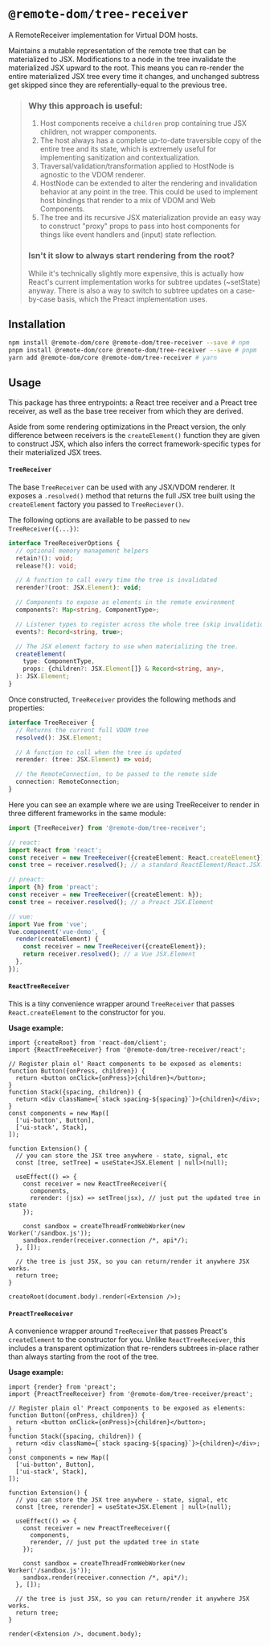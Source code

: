 # `@remote-dom/tree-receiver`

A RemoteReceiver implementation for Virtual DOM hosts.

Maintains a mutable representation of the remote tree that can be materialized to JSX.
Modifications to a node in the tree invalidate the materialized JSX upward to the root.
This means you can re-render the entire materialized JSX tree every time it changes, and
unchanged subtress get skipped since they are referentially-equal to the previous tree.

> ### Why this approach is useful:
>
> 1. Host components receive a `children` prop containing true JSX children, not wrapper components.
> 2. The host always has a complete up-to-date traversible copy of the entire tree and its state,
>    which is extremely useful for implementing sanitization and contextualization.
> 3. Traversal/validation/transformation applied to HostNode is agnostic to the VDOM renderer.
> 4. HostNode can be extended to alter the rendering and invalidation behavior at any point in the tree.
>    This could be used to implement host bindings that render to a mix of VDOM and Web Components.
> 5. The tree and its recursive JSX materialization provide an easy way to construct "proxy" props
>    to pass into host components for things like event handlers and (input) state reflection.
>
> ### Isn't it slow to always start rendering from the root?
>
> While it's technically slightly more expensive, this is actually how React's current
> implementation works for subtree updates (~setState) anyway. There is also a way to
> switch to subtree updates on a case-by-case basis, which the Preact implementation uses.

## Installation

```sh
npm install @remote-dom/core @remote-dom/tree-receiver --save # npm
pnpm install @remote-dom/core @remote-dom/tree-receiver --save # pnpm
yarn add @remote-dom/core @remote-dom/tree-receiver # yarn
```

## Usage

This package has three entrypoints: a React tree receiver and a Preact tree receiver,
as well as the base tree receiver from which they are derived.

Aside from some rendering optimizations in the Preact version, the only difference
between receivers is the `createElement()` function they are given to construct JSX,
which also infers the correct framework-specific types for their materialized JSX trees.

#### `TreeReceiver`

The base `TreeReceiver` can be used with any JSX/VDOM renderer.
It exposes a `.resolved()` method that returns the full JSX tree
built using the `createElement` factory you passed to `TreeReciever()`.

The following options are available to be passed to `new TreeReceiver({...})`:

```ts
interface TreeReceiverOptions {
  // optional memory management helpers
  retain?(): void;
  release?(): void;

  // A function to call every time the tree is invalidated
  rerender?(root: JSX.Element): void;

  // Components to expose as elements in the remote environment
  components?: Map<string, ComponentType>;

  // Listener types to register across the whole tree (skip invalidation on listener add/remove)
  events?: Record<string, true>;

  // The JSX element factory to use when materializing the tree.
  createElement(
    type: ComponentType,
    props: {children?: JSX.Element[]} & Record<string, any>,
  ): JSX.Element;
}
```

Once constructed, `TreeReceiver` provides the following methods and properties:

```ts
interface TreeReceiver {
  // Returns the current full VDOM tree
  resolved(): JSX.Element;

  // A function to call when the tree is updated
  rerender: (tree: JSX.Element) => void;

  // the RemoteConnection, to be passed to the remote side
  connection: RemoteConnection;
}
```

Here you can see an example where we are using TreeReceiver to render in
three different frameworks in the same module:

```ts
import {TreeReceiver} from '@remote-dom/tree-receiver';

// react:
import React from 'react';
const receiver = new TreeReceiver({createElement: React.createElement});
const tree = receiver.resolved(); // a standard ReactElement/React.JSX.Element

// preact:
import {h} from 'preact';
const receiver = new TreeReceiver({createElement: h});
const tree = receiver.resolved(); // a Preact JSX.Element

// vue:
import Vue from 'vue';
Vue.component('vue-demo', {
  render(createElement) {
    const receiver = new TreeReceiver({createElement});
    return receiver.resolved(); // a Vue JSX.Element
  },
});
```

#### `ReactTreeReceiver`

This is a tiny convenience wrapper around `TreeReceiver`
that passes `React.createElement` to the constructor for you.

**Usage example:**

```tsx
import {createRoot} from 'react-dom/client';
import {ReactTreeReceiver} from '@remote-dom/tree-receiver/react';

// Register plain ol' React components to be exposed as elements:
function Button({onPress, children}) {
  return <button onClick={onPress}>{children}</button>;
}
function Stack({spacing, children}) {
  return <div className={`stack spacing-${spacing}`}>{children}</div>;
}
const components = new Map([
  ['ui-button', Button],
  ['ui-stack', Stack],
]);

function Extension() {
  // you can store the JSX tree anywhere - state, signal, etc
  const [tree, setTree] = useState<JSX.Element | null>(null);

  useEffect(() => {
    const receiver = new ReactTreeReceiver({
      components,
      rerender: (jsx) => setTree(jsx), // just put the updated tree in state
    });

    const sandbox = createThreadFromWebWorker(new Worker('/sandbox.js'));
    sandbox.render(receiver.connection /*, api*/);
  }, []);

  // the tree is just JSX, so you can return/render it anywhere JSX works.
  return tree;
}

createRoot(document.body).render(<Extension />);
```

#### `PreactTreeReceiver`

A convenience wrapper around `TreeReceiver` that passes Preact's `createElement` to the
constructor for you. Unlike `ReactTreeReceiver`, this includes a transparent optimization
that re-renders subtrees in-place rather than always starting from the root of the tree.

**Usage example:**

```tsx
import {render} from 'preact';
import {PreactTreeReceiver} from '@remote-dom/tree-receiver/preact';

// Register plain ol' Preact components to be exposed as elements:
function Button({onPress, children}) {
  return <button onClick={onPress}>{children}</button>;
}
function Stack({spacing, children}) {
  return <div className={`stack spacing-${spacing}`}>{children}</div>;
}
const components = new Map([
  ['ui-button', Button],
  ['ui-stack', Stack],
]);

function Extension() {
  // you can store the JSX tree anywhere - state, signal, etc
  const [tree, rerender] = useState<JSX.Element | null>(null);

  useEffect(() => {
    const receiver = new PreactTreeReceiver({
      components,
      rerender, // just put the updated tree in state
    });

    const sandbox = createThreadFromWebWorker(new Worker('/sandbox.js'));
    sandbox.render(receiver.connection /*, api*/);
  }, []);

  // the tree is just JSX, so you can return/render it anywhere JSX works.
  return tree;
}

render(<Extension />, document.body);
```

